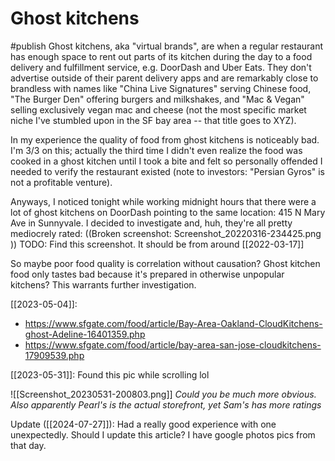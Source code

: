 # Ghost kitchens
#publish 
Ghost kitchens, aka "virtual brands", are when a regular restaurant has enough space to rent out parts of its kitchen during the day to a food delivery and fulfillment service, e.g. DoorDash and Uber Eats. They don't advertise outside of their parent delivery apps and are remarkably close to brandless with names like "China Live Signatures" serving Chinese food, "The Burger Den" offering burgers and milkshakes, and "Mac & Vegan" selling exclusively vegan mac and cheese (not the most specific market niche I've stumbled upon in the SF bay area -- that title goes to XYZ).

In my experience the quality of food from ghost kitchens is noticeably bad. I'm 3/3 on this; actually the third time I didn't even realize the food was cooked in a ghost kitchen until I took a bite and felt so personally offended I needed to verify the restaurant existed (note to investors: "Persian Gyros" is not a profitable venture).

Anyways, I noticed tonight while working midnight hours that there were a lot of ghost kitchens on DoorDash pointing to the same location: 415 N Mary Ave in Sunnyvale. I decided to investigate and, huh, they're all pretty mediocrely rated: ((Broken screenshot: Screenshot_20220316-234425.png ))
TODO: Find this screenshot. It should be from around [[2022-03-17]]

So maybe poor food quality is correlation without causation? Ghost kitchen food only tastes bad because it's prepared in otherwise unpopular kitchens? This warrants further investigation.

[[2023-05-04]]:
- https://www.sfgate.com/food/article/Bay-Area-Oakland-CloudKitchens-ghost-Adeline-16401359.php
- https://www.sfgate.com/food/article/bay-area-san-jose-cloudkitchens-17909539.php


[[2023-05-31]]: Found this pic while scrolling lol

![[Screenshot_20230531-200803.png]]
_Could you be much more obvious. Also apparently Pearl's is the actual storefront, yet Sam's has more ratings_

Update ([[2024-07-27]]): Had a really good experience with one unexpectedly. Should I update this article? I have google photos pics from that day.